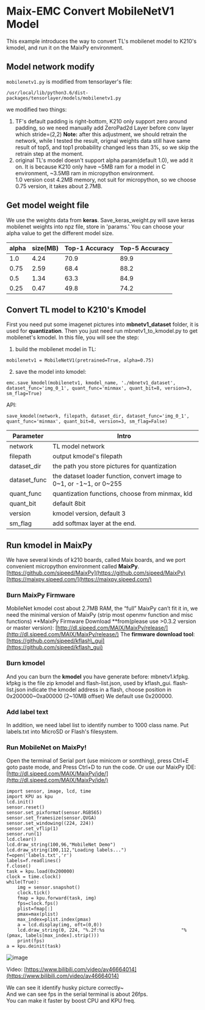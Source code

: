 # Maix-EMC Convert  MobileNetV1 Model
This example introduces the way to convert TL's mobilenet model to K210's kmodel, and run it on the MaixPy environment.

## Model network modify
`mobilenetv1.py` is modified from tensorlayer's file:

```
/usr/local/lib/python3.6/dist-packages/tensorlayer/models/mobilenetv1.py
```
we modified two things:
1. TF's default padding is right-bottom, K210 only support  zero around padding, 
so we need manually add ZeroPad2d Layer before conv layer which stride=(2,2)
**Note:** after this adjustment, we should retrain the network, while I tested the result, orignal weights data still have same result of top5, and top1 probability changed less than 3%, so we skip the retrain step at the moment.
2. original TL's model doesn't support alpha param(default 1.0), we add it on. 
It is because K210 only have ~5MB ram for a model in C environment, ~3.5MB ram in micropython environment.  
1.0 version cost 4.2MB memory, not suit for micropython, so we choose 0.75 version, it takes about 2.7MB.

## Get model  weight file
We use the weights data from **keras**.
Save_keras_weight.py will save keras mobilenet weights into npz file, store in 'params.'
You can choose your alpha value to get the different model size.

|  alpha   |  size(MB)   |  Top-1 Accuracy | Top-5 Accuracy |
| --- | --- | --- | ---|
|  1.0   |  4.24   | 70.9 | 89.9 |
|  0.75   |  2.59   | 68.4 | 88.2 |
|  0.5   |  1.34   | 63.3 | 84.9 |
|  0.25   |  0.47   | 49.8 | 74.2 |

## Convert TL model to K210's Kmodel
First you need put some imagenet pictures into **mbnetv1_dataset** folder, it is used for **quantization**.
Then you just need run mbnetv1_to_kmodel.py to get mobilenet's kmodel.
In this file, you will see the step:
1. build the mobilenet model in TL: 
```
mobilenetv1 = MobileNetV1(pretrained=True, alpha=0.75)
```
2. save the model into kmodel:
```
emc.save_kmodel(mobilenetv1, kmodel_name, './mbnetv1_dataset', dataset_func='img_0_1', quant_func='minmax', quant_bit=8, version=3, sm_flag=True)
```
API:
```
save_kmodel(network, filepath, dataset_dir, dataset_func='img_0_1', quant_func='minmax', quant_bit=8, version=3, sm_flag=False)
```

|  Parameter   |  Intro |
| --- | --- | 
|network|  TL model network|
|filepath|  output kmodel's filepath|
|dataset_dir|  the path you store pictures for quantization|
|dataset_func| the dataset loader function, convert image to 0~1, or -1~1, or 0~255|
|quant_func|   quantization functions,  choose from minmax, kld|
|quant_bit|    default 8bit|
|version| kmodel version, default 3|
|sm_flag|  add softmax layer at the end.|

## Run kmodel in MaixPy
We have several kinds of k210 boards, called Maix boards, and we port convenient micropython environment called **MaixPy**.
[https://github.com/sipeed/MaixPy](https://github.com/sipeed/MaixPy)
[https://maixpy.sipeed.com/](https://maixpy.sipeed.com/)    

### Burn MaixPy Firmware
MobileNet kmodel cost about 2.7MB RAM, the “full” MaixPy can’t fit it in, we need the minimal version of MaixPy (strip most openmv function and misc functions)
**MaixPy Firmware Download **from(please use >0.3.2 version or master version):
[http://dl.sipeed.com/MAIX/MaixPy/release/](http://dl.sipeed.com/MAIX/MaixPy/release/)
The **firmware download tool**:
[https://github.com/sipeed/kflash\_gui](https://github.com/sipeed/kflash_gui)

### Burn kmodel
And you can burn the **kmodel** you have generate before:  mbnetv1.kfpkg.
kfpkg is the file zip kmodel and flash-list.json, used by kflash_gui.
flash-list.json indicate the kmodel address in a flash, choose position in 0x200000~0xa00000  (2~10MB offset)
We default use 0x200000.

### Add label text
In addition, we need label list to identify number to 1000 class name.
Put labels.txt into MicroSD or Flash's filesystem.

### Run MobileNet on MaixPy!
Open the terminal of Serial port (use minicom or somthing),  press Ctrl+E goto paste mode, and Press Ctrl+D to run the code.
Or use our MaixPy IDE:
[http://dl.sipeed.com/MAIX/MaixPy/ide/](http://dl.sipeed.com/MAIX/MaixPy/ide/)

~~~
import sensor, image, lcd, time
import KPU as kpu
lcd.init()
sensor.reset()
sensor.set_pixformat(sensor.RGB565)
sensor.set_framesize(sensor.QVGA)
sensor.set_windowing((224, 224))
sensor.set_vflip(1)
sensor.run(1)
lcd.clear()
lcd.draw_string(100,96,"MobileNet Demo")
lcd.draw_string(100,112,"Loading labels...")
f=open('labels.txt','r')
labels=f.readlines()
f.close()
task = kpu.load(0x200000) 
clock = time.clock()
while(True):
    img = sensor.snapshot()
    clock.tick()
    fmap = kpu.forward(task, img)
    fps=clock.fps()
    plist=fmap[:]
    pmax=max(plist)    
    max_index=plist.index(pmax)    
    a = lcd.display(img, oft=(0,0))
    lcd.draw_string(0, 224, "%.2f:%s                            "%(pmax, labels[max_index].strip()))
    print(fps)
a = kpu.deinit(task)

~~~

![image](https://bbs.sipeed.com/uploads/default/optimized/1X/a9329fc053909faca7f34d2500f4f5ec2d576e50_2_668x500.jpeg)  


Video:
[https://www.bilibili.com/video/av46664014](https://www.bilibili.com/video/av46664014)

We can see it identify husky picture correctly~  
And we can see fps in the serial terminal is about 26fps.  
You can make it faster by boost CPU and KPU freq.  
